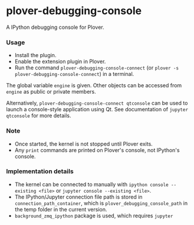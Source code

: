 # plover-debugging-console
A IPython debugging console for Plover.

### Usage

* Install the plugin.
* Enable the extension plugin in Plover.
* Run the command `plover-debugging-console-connect` (or `plover -s plover-debugging-console-connect`)
in a terminal.

The global variable `engine` is given. Other objects can be accessed from `engine` as public
or private members.

Alternatively, `plover-debugging-console-connect qtconsole` can be used to launch a console-style application using Qt.
See documentation of `jupyter qtconsole` for more details.

### Note

* Once started, the kernel is not stopped until Plover exits.
* Any `print` commands are printed on Plover's console, not IPython's console.

### Implementation details

* The kernel can be connected to manually with `ipython console --existing <file>`
or `jupyter console --existing <file>`.
* The IPython/Jupyter connection file path is stored in `connection_path_container`, which is
`plover_debugging_console_path` in the temp folder in the current version.
* `background_zmq_ipython` package is used, which requires `jupyter`
